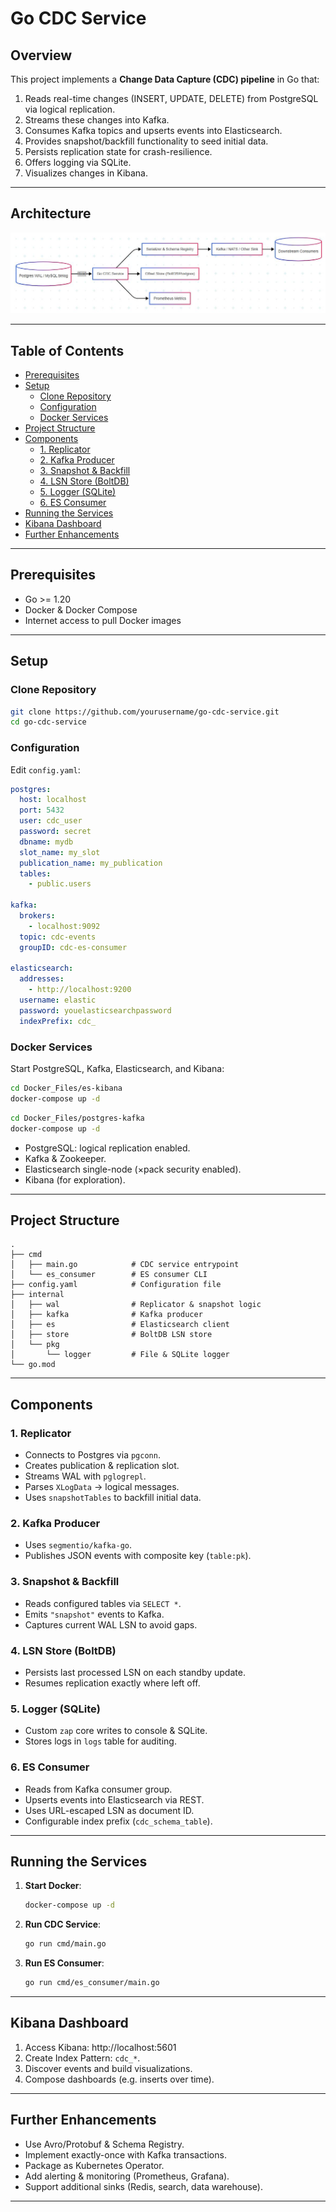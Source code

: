 # Go CDC Service

## Overview

This project implements a **Change Data Capture (CDC) pipeline** in Go that:
1. Reads real-time changes (INSERT, UPDATE, DELETE) from PostgreSQL via logical replication.
2. Streams these changes into Kafka.
3. Consumes Kafka topics and upserts events into Elasticsearch.
4. Provides snapshot/backfill functionality to seed initial data.
5. Persists replication state for crash-resilience.
6. Offers logging via SQLite.
7. Visualizes changes in Kibana.

---

## Architecture

![Alt text](images/flow.JPG)

---

## Table of Contents

- [Prerequisites](#prerequisites)
- [Setup](#setup)
  - [Clone Repository](#clone-repository)
  - [Configuration](#configuration)
  - [Docker Services](#docker-services)
- [Project Structure](#project-structure)
- [Components](#components)
  - [1. Replicator](#1-replicator)
  - [2. Kafka Producer](#2-kafka-producer)
  - [3. Snapshot & Backfill](#3-snapshot--backfill)
  - [4. LSN Store (BoltDB)](#4-lsn-store-boltdb)
  - [5. Logger (SQLite)](#5-logger-sqlite)
  - [6. ES Consumer](#6-es-consumer)
- [Running the Services](#running-the-services)
- [Kibana Dashboard](#kibana-dashboard)
- [Further Enhancements](#further-enhancements)

---

## Prerequisites

- Go >= 1.20
- Docker & Docker Compose
- Internet access to pull Docker images

---

## Setup

### Clone Repository

```bash
git clone https://github.com/yourusername/go-cdc-service.git
cd go-cdc-service
```

### Configuration

Edit `config.yaml`:

```yaml
postgres:
  host: localhost
  port: 5432
  user: cdc_user
  password: secret
  dbname: mydb
  slot_name: my_slot
  publication_name: my_publication
  tables:
    - public.users

kafka:
  brokers:
    - localhost:9092
  topic: cdc-events
  groupID: cdc-es-consumer

elasticsearch:
  addresses:
    - http://localhost:9200
  username: elastic
  password: youelasticsearchpassword
  indexPrefix: cdc_
```

### Docker Services

Start PostgreSQL, Kafka, Elasticsearch, and Kibana:

```bash
cd Docker_Files/es-kibana
docker-compose up -d
```
```bash
cd Docker_Files/postgres-kafka
docker-compose up -d
```

- PostgreSQL: logical replication enabled.
- Kafka & Zookeeper.
- Elasticsearch single-node (×pack security enabled).
- Kibana (for exploration).

---

## Project Structure

```
.
├── cmd
│   ├── main.go            # CDC service entrypoint
│   └── es_consumer        # ES consumer CLI
├── config.yaml            # Configuration file
├── internal
│   ├── wal                # Replicator & snapshot logic
│   ├── kafka              # Kafka producer
│   ├── es                 # Elasticsearch client
│   ├── store              # BoltDB LSN store
│   └── pkg
│       └── logger         # File & SQLite logger
└── go.mod
```

---

## Components

### 1. Replicator

- Connects to Postgres via `pgconn`.
- Creates publication & replication slot.
- Streams WAL with `pglogrepl`.
- Parses `XLogData` → logical messages.
- Uses `snapshotTables` to backfill initial data.

### 2. Kafka Producer

- Uses `segmentio/kafka-go`.
- Publishes JSON events with composite key (`table:pk`).

### 3. Snapshot & Backfill

- Reads configured tables via `SELECT *`.
- Emits `"snapshot"` events to Kafka.
- Captures current WAL LSN to avoid gaps.

### 4. LSN Store (BoltDB)

- Persists last processed LSN on each standby update.
- Resumes replication exactly where left off.

### 5. Logger (SQLite)

- Custom `zap` core writes to console & SQLite.
- Stores logs in `logs` table for auditing.

### 6. ES Consumer

- Reads from Kafka consumer group.
- Upserts events into Elasticsearch via REST.
- Uses URL-escaped LSN as document ID.
- Configurable index prefix (`cdc_schema_table`).

---

## Running the Services

1. **Start Docker**:
   ```bash
   docker-compose up -d
   ```

2. **Run CDC Service**:
   ```bash
   go run cmd/main.go
   ```

3. **Run ES Consumer**:
   ```bash
   go run cmd/es_consumer/main.go
   ```

---

## Kibana Dashboard

1. Access Kibana: http://localhost:5601
2. Create Index Pattern: `cdc_*`.
3. Discover events and build visualizations.
4. Compose dashboards (e.g. inserts over time).

---

## Further Enhancements

- Use Avro/Protobuf & Schema Registry.
- Implement exactly-once with Kafka transactions.
- Package as Kubernetes Operator.
- Add alerting & monitoring (Prometheus, Grafana).
- Support additional sinks (Redis, search, data warehouse).

---

